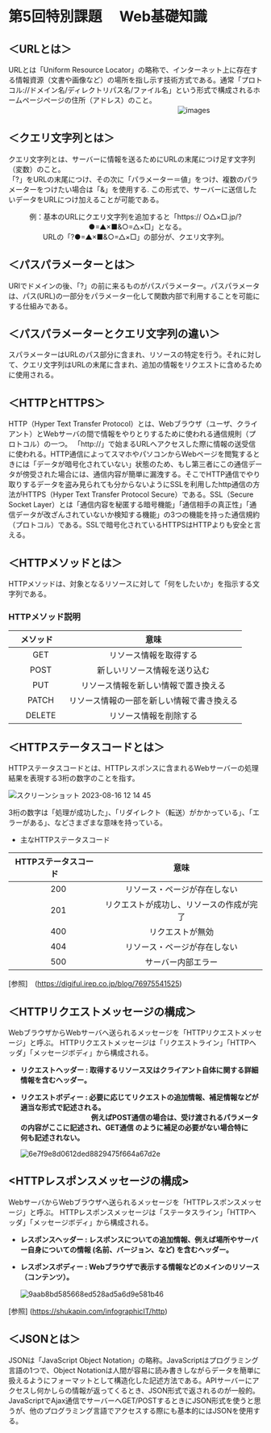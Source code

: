 # 第5回特別課題 　Web基礎知識
## ＜URLとは＞
URLとは「Uniform Resource Locator」の略称で、インターネット上に存在する情報資源（文書や画像など）の場所を指し示す技術方式である。通常「プロトコル://ドメイン名/ディレクトリパス名/ファイル名」という形式で構成されるホームページページの住所（アドレス）のこと。
　　　　　　　　　　　　　　　　　　　　　　　　![images](https://github.com/kinta21/RaiseTech-Task5-Special/assets/141032732/b39c5e31-9bf0-4585-a4d0-901088ebe61e)

## ＜クエリ文字列とは＞
クエリ文字列とは、サーバーに情報を送るためにURLの末尾につけ足す文字列（変数）のこと。<br>「?」をURLの末尾につけ、その次に「パラメーター＝値」をつけ、複数のパラメーターをつけたい場合は「&」を使用する.
この形式で、サーバーに送信したいデータをURLにつけ加えることが可能である。
  
 <p align="center">
  例：基本のURLにクエリ文字列を追加すると「https:// ○△×□.jp/?●=▲×■&○=△×□」となる。　<br>URLの「?●=▲×■&○=△×□」の部分が、クエリ文字列。
</p> 


## ＜パスパラメーターとは＞
URIでドメインの後、「?」の前に来るものがパスパラメーター。パスパラメータは、パス(URL)の一部分をパラメーター化して関数内部で利用することを可能にする仕組みである。

## ＜パスパラメーターとクエリ文字列の違い＞
スパラメーターはURLのパス部分に含まれ、リソースの特定を行う。それに対して、クエリ文字列はURLの末尾に含まれ、追加の情報をリクエストに含めるために使用される。

##  ＜HTTPとHTTPS＞
HTTP（Hyper Text Transfer Protocol）とは、Webブラウザ（ユーザ、クライアント）とWebサーバの間で情報をやりとりするために使われる通信規則（プロトコル）の一つ。
「http://」で始まるURLへアクセスした際に情報の送受信に使われる。HTTP通信によってスマホやパソコンからWebページを閲覧するときには「データが暗号化されていない」状態のため、もし第三者にこの通信データが傍受された場合には、通信内容が簡単に漏洩する。そこでHTTP通信でやり取りするデータを盗み見られても分からないようにSSLを利用したhttp通信の方法がHTTPS（Hyper Text Transfer Protocol Secure）である。SSL（Secure Socket Layer）とは「通信内容を秘匿する暗号機能」「通信相手の真正性」「通信データが改ざんされていないか検知する機能」の3つの機能を持った通信規約（プロトコル）である。SSLで暗号化されているHTTPSはHTTPよりも安全と言える。

## ＜HTTPメソッドとは＞
HTTPメソッドは、対象となるリソースに対して「何をしたいか」を指示する文字列である。
### HTTPメソッド説明  
| メソッド  |  意味　 |
| :---: | :---: |
| 　GET　 | リソース情報を取得する |
| 　POST　 | 新しいリソース情報を送り込む |
| 　PUT　 | リソース情報を新しい情報で置き換える |
| 　PATCH 　| リソース情報の一部を新しい情報で書き換える |
| 　DELETE 　| リソース情報を削除する |

## ＜HTTPステータスコードとは＞
HTTPステータスコードとは、HTTPレスポンスに含まれるWebサーバーの処理結果を表現する3桁の数字のことを指す。

![スクリーンショット 2023-08-16 12 14 45](https://github.com/kinta21/RaiseTech-Task5-Special/assets/141032732/ed079378-c5ca-48ad-9bec-83ed1bcabb81)

3桁の数字は「処理が成功した」、「リダイレクト（転送）がかかっている」、「エラーがある」、などさまざまな意味を持っている。
- 主なHTTPステータスコード

| HTTPステータスコード  |  意味 |
| :---: | :---: |
| 　200　 | リソース・ページが存在しない |
| 　201　 | リクエストが成功し、リソースの作成が完了 |
| 　400　 | リクエストが無効 |
| 　404 　| リソース・ページが存在しない |
| 　500 　| サーバー内部エラー |

[参照]　(https://digiful.irep.co.jp/blog/76975541525)

## ＜HTTPリクエストメッセージの構成＞
WebブラウザからWebサーバへ送られるメッセージを「HTTPリクエストメッセージ」と呼ぶ。
HTTPリクエストメッセージは「リクエストライン」「HTTPヘッダ」「メッセージボディ」から構成される。
- **リクエストヘッダー : 取得するリソース又はクライアント自体に関する詳細情報を含むヘッダー。**

- **リクエストボディー : 必要に応じてリクエストの追加情報、補足情報などが適当な形式で記述される。<br>　　　　　　　　　　例えばPOST通信の場合は、受け渡されるパラメータの内容がここに記述され、GET通信          のように補足の必要がない場合特に<br>           何も記述されない。**


   ![6e7f9e8d0612ded8829475f664a67d2e](https://github.com/kinta21/RaiseTech-Task5-Special/assets/141032732/242d1fb7-bf78-4c5c-abaf-de4dd10671cc)

## <HTTPレスポンスメッセージの構成>
WebサーバからWebブラウザへ送られるメッセージを「HTTPレスポンスメッセージ」と呼ぶ。
HTTPレスポンスメッセージは「ステータスライン」「HTTPヘッダ」「メッセージボディ」から構成される。
- **レスポンスヘッダー : レスポンスについての追加情報、例えば場所やサーバー自身についての情報 (名前、バージョン、など) を含むヘッダー。**
- **レスポンスボディー : Webブラウザで表示する情報などのメインのリソース（コンテンツ）。**
  

     ![9aab8bd585668ed528ad5a6d9e581b46](https://github.com/kinta21/RaiseTech-Task5-Special/assets/141032732/1ea9d4dc-594f-4229-91eb-7f2a707670d9)
　　　　　　　　　　　　　　　　　　　　　　　　　　　

[参照] (https://shukapin.com/infographicIT/http)


## ＜JSONとは＞
JSONは「JavaScript Object Notation」の略称。JavaScriptはプログラミング言語の1つで、Object Notationは人間が容易に読み書きしながらデータを簡単に扱えるようにフォーマットとして構造化した記述方法である。APIサーバーにアクセスし何かしらの情報が返ってくるとき、JSON形式で返されるのが一般的。 JavaScriptでAjax通信でサーバーへGET/POSTするときにJSON形式を使うと思うが、他のプログラミング言語でアクセスする際にも基本的にはJSONを使用する。
